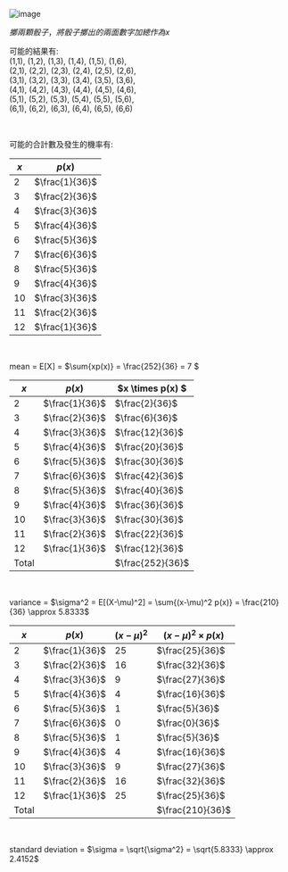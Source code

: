 
![image](https://github.com/user-attachments/assets/105ca162-88fb-4e54-926a-1e3437cdeea9)

$擲兩顆骰子，將骰子擲出的兩面數字加總作為x$
  
可能的結果有:  
(1,1), (1,2), (1,3), (1,4), (1,5), (1,6),   
(2,1), (2,2), (2,3), (2,4), (2,5), (2,6),   
(3,1), (3,2), (3,3), (3,4), (3,5), (3,6),   
(4,1), (4,2), (4,3), (4,4), (4,5), (4,6),   
(5,1), (5,2), (5,3), (5,4), (5,5), (5,6),   
(6,1), (6,2), (6,3), (6,4), (6,5), (6,6)  

<br/>
  
可能的合計數及發生的機率有:  
  
|  $x$  |    $p(x)$    |
|-------|--------------|
|   2   |$\frac{1}{36}$|
|   3   |$\frac{2}{36}$|
|   4   |$\frac{3}{36}$|
|   5   |$\frac{4}{36}$|
|   6   |$\frac{5}{36}$|
|   7   |$\frac{6}{36}$|
|   8   |$\frac{5}{36}$|
|   9   |$\frac{4}{36}$|
|   10  |$\frac{3}{36}$|
|   11  |$\frac{2}{36}$|
|   12  |$\frac{1}{36}$|


<br/>
  
mean = E[X] = $\sum{xp(x)} = \frac{252}{36} = 7 $  

|  $x$  |    $p(x)$    | $x \times p(x) $ |
|-------|--------------|------------------|
|   2   |$\frac{1}{36}$|  $\frac{2}{36}$  |
|   3   |$\frac{2}{36}$|  $\frac{6}{36}$  |
|   4   |$\frac{3}{36}$| $\frac{12}{36}$  |
|   5   |$\frac{4}{36}$| $\frac{20}{36}$  |
|   6   |$\frac{5}{36}$| $\frac{30}{36}$  |
|   7   |$\frac{6}{36}$| $\frac{42}{36}$  |
|   8   |$\frac{5}{36}$| $\frac{40}{36}$  |
|   9   |$\frac{4}{36}$| $\frac{36}{36}$  |
|   10  |$\frac{3}{36}$| $\frac{30}{36}$  |
|   11  |$\frac{2}{36}$| $\frac{22}{36}$  |
|   12  |$\frac{1}{36}$| $\frac{12}{36}$  |
| Total |              | $\frac{252}{36}$ |  


<br/>


variance = $\sigma^2 = E[(X-\mu)^2] = \sum{(x-\mu)^2 p(x)} = \frac{210}{36} \approx 5.8333$

|  $x$  |    $p(x)$    | $(x-\mu)^2$ | $(x-\mu)^2 \times p(x)$ |
|-------|--------------|-------------|-------------------------|
|   2   |$\frac{1}{36}$|      25     |     $\frac{25}{36}$     |
|   3   |$\frac{2}{36}$|      16     |     $\frac{32}{36}$     |
|   4   |$\frac{3}{36}$|       9     |     $\frac{27}{36}$     |
|   5   |$\frac{4}{36}$|       4     |     $\frac{16}{36}$     |
|   6   |$\frac{5}{36}$|       1     |     $\frac{5}{36}$      |
|   7   |$\frac{6}{36}$|       0     |     $\frac{0}{36}$      |
|   8   |$\frac{5}{36}$|       1     |     $\frac{5}{36}$      |
|   9   |$\frac{4}{36}$|       4     |     $\frac{16}{36}$     |
|   10  |$\frac{3}{36}$|       9     |     $\frac{27}{36}$     |
|   11  |$\frac{2}{36}$|      16     |     $\frac{32}{36}$     |
|   12  |$\frac{1}{36}$|      25     |     $\frac{25}{36}$     |
| Total |              |             |     $\frac{210}{36}$    |  


<br/>


standard deviation = $\sigma = \sqrt{\sigma^2} = \sqrt{5.8333} \approx 2.4152$  


